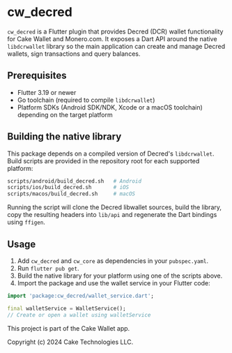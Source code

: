 # cw_decred

`cw_decred` is a Flutter plugin that provides Decred (DCR) wallet
functionality for Cake Wallet and Monero.com. It exposes a Dart API
around the native `libdcrwallet` library so the main application can
create and manage Decred wallets, sign transactions and query
balances.

## Prerequisites

* Flutter 3.19 or newer
* Go toolchain (required to compile `libdcrwallet`)
* Platform SDKs (Android SDK/NDK, Xcode or a macOS toolchain) depending
  on the target platform

## Building the native library

This package depends on a compiled version of Decred's
`libdcrwallet`. Build scripts are provided in the repository root for
each supported platform:

```bash
scripts/android/build_decred.sh   # Android
scripts/ios/build_decred.sh       # iOS
scripts/macos/build_decred.sh     # macOS
```

Running the script will clone the Decred libwallet sources, build the
library, copy the resulting headers into `lib/api` and regenerate the
Dart bindings using `ffigen`.

## Usage

1. Add `cw_decred` and `cw_core` as dependencies in your
   `pubspec.yaml`.
2. Run `flutter pub get`.
3. Build the native library for your platform using one of the scripts
   above.
4. Import the package and use the wallet service in your Flutter code:

```dart
import 'package:cw_decred/wallet_service.dart';

final walletService = WalletService();
// Create or open a wallet using walletService
```

This project is part of the Cake Wallet app.

Copyright (c) 2024 Cake Technologies LLC.
